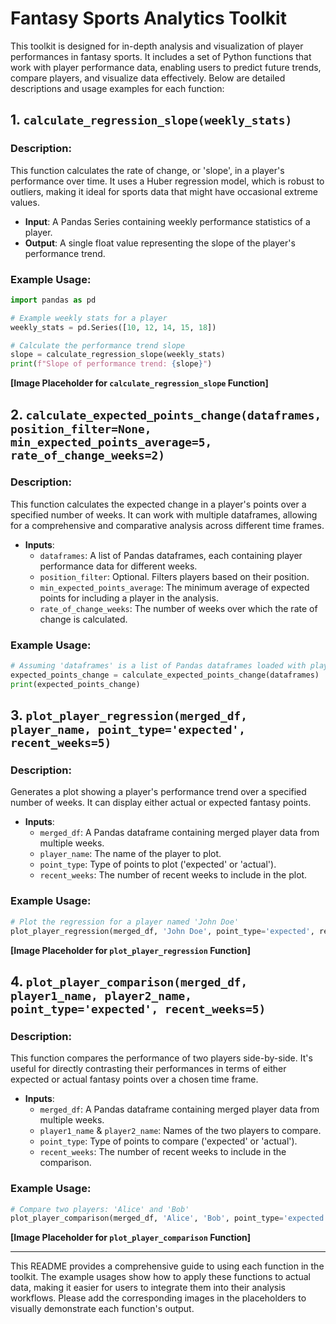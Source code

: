 # Fantasy Sports Analytics Toolkit

This toolkit is designed for in-depth analysis and visualization of player performances in fantasy sports. It includes a set of Python functions that work with player performance data, enabling users to predict future trends, compare players, and visualize data effectively. Below are detailed descriptions and usage examples for each function:

## 1. `calculate_regression_slope(weekly_stats)`
### Description:
This function calculates the rate of change, or 'slope', in a player's performance over time. It uses a Huber regression model, which is robust to outliers, making it ideal for sports data that might have occasional extreme values.

- **Input**: A Pandas Series containing weekly performance statistics of a player.
- **Output**: A single float value representing the slope of the player's performance trend.

### Example Usage:
```python
import pandas as pd

# Example weekly stats for a player
weekly_stats = pd.Series([10, 12, 14, 15, 18])

# Calculate the performance trend slope
slope = calculate_regression_slope(weekly_stats)
print(f"Slope of performance trend: {slope}")
```

**[Image Placeholder for `calculate_regression_slope` Function]**

## 2. `calculate_expected_points_change(dataframes, position_filter=None, min_expected_points_average=5, rate_of_change_weeks=2)`
### Description:
This function calculates the expected change in a player's points over a specified number of weeks. It can work with multiple dataframes, allowing for a comprehensive and comparative analysis across different time frames.

- **Inputs**: 
  - `dataframes`: A list of Pandas dataframes, each containing player performance data for different weeks.
  - `position_filter`: Optional. Filters players based on their position.
  - `min_expected_points_average`: The minimum average of expected points for including a player in the analysis.
  - `rate_of_change_weeks`: The number of weeks over which the rate of change is calculated.

### Example Usage:
```python
# Assuming 'dataframes' is a list of Pandas dataframes loaded with player data
expected_points_change = calculate_expected_points_change(dataframes)
print(expected_points_change)
```

## 3. `plot_player_regression(merged_df, player_name, point_type='expected', recent_weeks=5)`
### Description:
Generates a plot showing a player's performance trend over a specified number of weeks. It can display either actual or expected fantasy points.

- **Inputs**:
  - `merged_df`: A Pandas dataframe containing merged player data from multiple weeks.
  - `player_name`: The name of the player to plot.
  - `point_type`: Type of points to plot ('expected' or 'actual').
  - `recent_weeks`: The number of recent weeks to include in the plot.

### Example Usage:
```python
# Plot the regression for a player named 'John Doe'
plot_player_regression(merged_df, 'John Doe', point_type='expected', recent_weeks=5)
```

**[Image Placeholder for `plot_player_regression` Function]**

## 4. `plot_player_comparison(merged_df, player1_name, player2_name, point_type='expected', recent_weeks=5)`
### Description:
This function compares the performance of two players side-by-side. It's useful for directly contrasting their performances in terms of either expected or actual fantasy points over a chosen time frame.

- **Inputs**:
  - `merged_df`: A Pandas dataframe containing merged player data from multiple weeks.
  - `player1_name` & `player2_name`: Names of the two players to compare.
  - `point_type`: Type of points to compare ('expected' or 'actual').
  - `recent_weeks`: The number of recent weeks to include in the comparison.

### Example Usage:
```python
# Compare two players: 'Alice' and 'Bob'
plot_player_comparison(merged_df, 'Alice', 'Bob', point_type='expected', recent_weeks=5)
```

**[Image Placeholder for `plot_player_comparison` Function]**

---

This README provides a comprehensive guide to using each function in the toolkit. The example usages show how to apply these functions to actual data, making it easier for users to integrate them into their analysis workflows. Please add the corresponding images in the placeholders to visually demonstrate each function's output.
